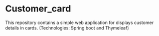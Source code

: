 # Customer_card
This repository contains a simple web application for displays customer details in cards. (Technologies: Spring boot and Thymeleaf)
